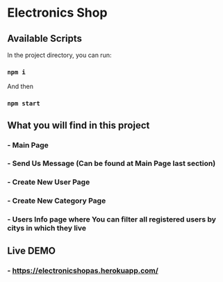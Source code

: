 # Electronics Shop

## Available Scripts

In the project directory, you can run:

### `npm i`

And then

### `npm start`

## What you will find in this project

### - Main Page
### - Send Us Message (Can be found at Main Page last section)
### - Create New User Page
### - Create New Category Page
### - Users Info page where You can filter all registered users by citys in which they live

## Live DEMO

### - https://electronicshopas.herokuapp.com/

